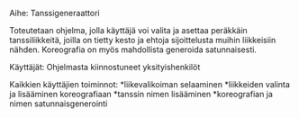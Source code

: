 Aihe: Tanssigeneraattori

Toteutetaan ohjelma, jolla käyttäjä voi valita ja asettaa peräkkäin tanssiliikkeitä, joilla on tietty kesto ja ehtoja sijoittelusta muihin liikkeisiin nähden. Koreografia on myös mahdollista generoida satunnaisesti.

Käyttäjät: Ohjelmasta kiinnostuneet yksityishenkilöt

Kaikkien käyttäjien toiminnot:
*liikevalikoiman selaaminen
*liikkeiden valinta ja lisääminen koreografiaan
*tanssin nimen lisääminen
*koreografian ja nimen satunnaisgenerointi



